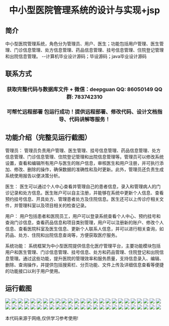 <p><h1 align="center">中小型医院管理系统的设计与实现+jsp</h1></p>

## 简介
中小型医院管理系统，角色分为管理员、用户、医生；功能包括用户管理、医生管理、门诊信息管理、处方信息管理、药品信息管理、挂号信息管理、住院登记管理和出院信息管理。    --计算机毕业设计源码；毕设源码；java毕业设计源码


## 联系方式
<p><h3 align="center">获取完整代码与数据库文件 + 微信：deepguan QQ: 86050149 QQ群: 783742310</h3></p>
<p><h3 align="center">可帮忙远程部署 包运行成功！提供远程部署、修改代码、设计文档指导、代码讲解等服务！</h3></p>

## 功能介绍（完整见运行截图）
管理员： 管理员负责用户管理、医生管理、挂号信息管理、药品信息管理、处方信息管理、门诊信息管理、住院登记管理和出院信息管理等。管理员可以修改系统设置，查看和编辑所有用户与医生的账户信息，审核医生和用户注册，并可执行添加、修改、删除的操作，确保数据的准确性和及时更新。此外，管理员还负责生成系统使用报告以便决策分析。

医生： 医生可以通过个人中心查看并管理自己的患者信息，录入和管理病人的门诊记录和处方信息。医生账户可以自主注册，并能够在系统中更新个人信息、查看预约挂号信息、开具处方、管理患者处方及住院信息。医生还可以上传诊疗相关文件，并管理科室以及项目相关的检查记录。

用户： 用户包括患者和医院员工，用户可以登录系统查看个人中心、预约挂号和查询门诊信息，查看药品信息和项目类别管理，用户可以注册新的账户、修改个人信息、查看医院科室及医生信息、更新个人联系人信息，并可以进行相关查询，如药品、处方、住院和出院信息查询等，方便获取医疗服务。

系统功能： 系统框架为中小型医院提供信息化医疗管理平台，主要功能模块包括用户和医生管理、门诊信息管理、挂号信息、处方和药品管理、住院登记和出院信息管理。通过这些功能，提升医院的管理效率和服务质量，支持信息录入、编辑、删除、查询操作，并提供包括搜索栏、分页功能、文件上传及详细信息查看等便捷的功能接口以利于用户使用。


## 运行截图
![](img/001.jpg)
![](img/002.jpg)
![](img/003.jpg)
![](img/004.jpg)
![](img/005.jpg)
![](img/006.jpg)
![](img/007.jpg)
![](img/008.jpg)
![](img/009.jpg)
![](img/010.jpg)
![](img/011.jpg)
![](img/012.jpg)
![](img/013.jpg)
![](img/014.jpg)
![](img/015.jpg)
![](img/016.jpg)
![](img/017.jpg)
![](img/018.jpg)
![](img/019.jpg)
![](img/020.jpg)
![](img/021.jpg)
![](img/022.jpg)
![](img/023.jpg)
![](img/024.jpg)
![](img/025.jpg)
![](img/026.jpg)
![](img/027.jpg)
![](img/028.jpg)
![](img/029.jpg)
![](img/030.jpg)
![](img/031.jpg)
![](img/032.jpg)
![](img/033.jpg)
![](img/034.jpg)
![](img/035.jpg)
![](img/036.jpg)
![](img/037.jpg)
![](img/038.jpg)
![](img/039.jpg)
![](img/040.jpg)
![](img/041.jpg)
![](img/042.jpg)
![](img/043.jpg)
![](img/044.jpg)
![](img/045.jpg)
![](img/046.jpg)
![](img/047.jpg)
![](img/048.jpg)
![](img/049.jpg)
![](img/050.jpg)

<p>本代码来源于网络,仅供学习参考使用!</p>
